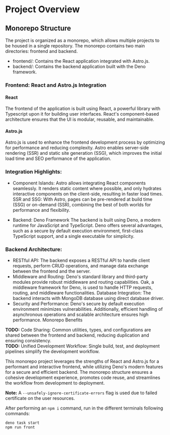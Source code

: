 # Project Overview
## Monorepo Structure
The project is organized as a monorepo, which allows multiple projects to be housed in a single repository. The monorepo contains two main directories: frontend and backend.

- frontend/: Contains the React application integrated with Astro.js.
- backend/: Contains the backend application built with the Deno framework.

### Frontend: React and Astro.js Integration

#### React
The frontend of the application is built using React, a powerful library with Typescript upon it for building user interfaces. React's component-based architecture ensures that the UI is modular, reusable, and maintainable.

#### Astro.js
Astro.js is used to enhance the frontend development process by optimizing for performance and reducing complexity. Astro enables server-side rendering (SSR) and static site generation (SSG), which improves the initial load time and SEO performance of the application.

### Integration Highlights:

- Component Islands: Astro allows integrating React components seamlessly. It renders static content where possible, and only hydrates interactive components on the client-side, resulting in faster load times.
SSR and SSG: With Astro, pages can be pre-rendered at build time (SSG) or on-demand (SSR), combining the best of both worlds for performance and flexibility.

- Backend: Deno Framework
The backend is built using Deno, a modern runtime for JavaScript and TypeScript. Deno offers several advantages, such as a secure by default execution environment, first-class TypeScript support, and a single executable for simplicity.

### Backend Architecture:

- RESTful API: The backend exposes a RESTful API to handle client requests, perform CRUD operations, and manage data exchange between the frontend and the server.
- Middleware and Routing: Deno's standard library and third-party modules provide robust middleware and routing capabilities. Oak, a middleware framework for Deno, is used to handle HTTP requests, routing, and middleware functionalities.
Database Integration: The backend interacts with MongoDB database using direct database driver.
- Security and Performance: Deno's secure by default execution environment minimizes vulnerabilities. Additionally, efficient handling of asynchronous operations and scalable architecture ensures high performance.
Monorepo Benefits

**TODO:** Code Sharing: Common utilities, types, and configurations are shared between the frontend and backend, reducing duplication and ensuring consistency. <br/>
**TODO:** Unified Development Workflow: Single build, test, and deployment pipelines simplify the development workflow.

This monorepo project leverages the strengths of React and Astro.js for a performant and interactive frontend, while utilizing Deno's modern features for a secure and efficient backend. The monorepo structure ensures a cohesive development experience, promotes code reuse, and streamlines the workflow from development to deployment.

**Note:** A `--unsafely-ignore-certificate-errors` flag is used due to failed certificate on the user resources.

After performing an `npm i` command, run in the different terminals following commands:

```shell
deno task start
npm run front
```